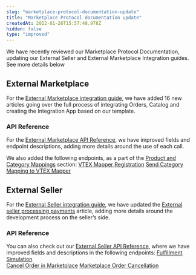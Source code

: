 ```yaml
---
slug: "marketplace-protocol-documentation-update"
title: "Marketplace Protocol documentation update"
createdAt: 2022-01-26T15:57:48.978Z
hidden: false
type: "improved"
---
```


We have recently reviewed our Marketplace Protocol Documentation, updating our External Seller and External Marketplace Integration guides. See more details below


## External Marketplace
For the [External Marketplace integration guide](https://developers.vtex.com/vtex-rest-api/docs/external-marketplace-integration-guide), we have added 16 new articles going over the full process of integrating Orders, Catalog and creating the Integration App based on our template. 

### API Reference 
For the [External Marketplace API Reference](https://developers.vtex.com/vtex-rest-api/reference/external-marketplace), we have improved fields and endpoint descriptions, adding more details around the use of each call. 

We also  added the following endpoints, as a part of the [Product and Category Mappings](https://developers.vtex.com/vtex-rest-api/docs/external-marketplace-integration-catalog-mapping) section:
[VTEX Mapper Registration](https://developers.vtex.com/vtex-rest-api/reference/vtex-mapper-registration)
[Send Category Mapping to VTEX Mapper](https://developers.vtex.com/vtex-rest-api/reference/send-category-mapping-to-vtex-mapper)




## External Seller
For the  [External Seller integration guide](https://developers.vtex.com/vtex-rest-api/docs/external-seller-integration-guide), we have updated the [External seller processing payments](https://developers.vtex.com/vtex-rest-api/docs/external-seller-processing-payments) article, adding more details around the development process on the seller’s side. 

### API Reference
You can also check out our [External Seller API Reference](https://developers.vtex.com/vtex-rest-api/reference/external-seller), where we have improved fields and descriptions in the following endpoints:
[Fulfillment Simulation](https://developers.vtex.com/vtex-rest-api/reference/fulfillment-simulation)  
[Cancel Order in Marketplace](https://developers.vtex.com/vtex-rest-api/reference/cancel-order-in-marketplace)
[Marketplace Order Cancellation](https://developers.vtex.com/vtex-rest-api/reference/marketplace-order-cancellation)
